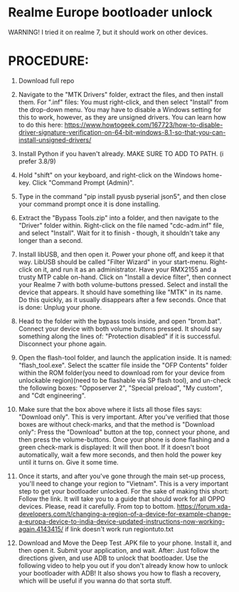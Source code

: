 # Realme Europe bootloader unlock

WARNING! 
I tried it on realme 7, but it should work on other devices.

# PROCEDURE:

1. Download full repo

2. Navigate to the "MTK Drivers" folder, extract the files, and then install them. For ".inf" files: You must right-click, and then select "Install" from the drop-down menu. You may have to disable a Windows setting for this to work, however, as they are unsigned drivers. You can learn how to do this here: https://www.howtogeek.com/167723/how-to-disable-driver-signature-verification-on-64-bit-windows-8.1-so-that-you-can-install-unsigned-drivers/

3. Install Python if you haven't already. MAKE SURE TO ADD TO PATH. (i prefer 3.8/9)

4. Hold "shift" on your keyboard, and right-click on the Windows home-key. Click "Command Prompt (Admin)".

5. Type in the command "pip install pyusb pyserial json5", and then close your command prompt once it is done installing.

6. Extract the "Bypass Tools.zip" into a folder, and then navigate to the "Driver" folder within. Right-click on the file named "cdc-adm.inf" file, and select "Install". Wait for it to finish - though, it shouldn't take any longer than a second.

7. Install libUSB, and then open it. Power your phone off, and keep it that way. LibUSB should be called "Filter Wizard" in your start-menu. Right-click on it, and run it as an administrator. Have your RMX2155 and a trusty MTP cable on-hand. Click on "Install a device filter", then connect your Realme 7 with both volume-buttons pressed. Select and install the device that appears. It should have something like "MTK" in its name. Do this quickly, as it usually disappears after a few seconds. Once that is done: Unplug your phone.

8. Head to the folder with the bypass tools inside, and open "brom.bat". Connect your device with both volume buttons pressed. It should say something along the lines of: "Protection disabled" if it is successful. Disconnect your phone again.

9. Open the flash-tool folder, and launch the application inside. It is named: "flash_tool.exe". Select the scatter file inside the "OFP Contents" folder within the ROM folder(you need to download rom for your device from unlockable region)(need to be flashable via SP flash tool), and un-check the following boxes: "Opposerver 2", "Special preload", "My custom", and "Cdt engineering".

10. Make sure that the box above where it lists all those files says: "Download only". This is very important. After you've verified that those boxes are without check-marks, and that the method is "Download only": Press the "Download" button at the top, connect your phone, and then press the volume-buttons. Once your phone is done flashing and a green check-mark is displayed: It will then boot. If it doesn't boot automatically, wait a few more seconds, and then hold the power key until it turns on. Give it some time.

11. Once it starts, and after you've gone through the main set-up process, you'll need to change your region to "Vietnam". This is a very important step to get your bootloader unlocked. For the sake of making this short: Follow the link. It will take you to a guide that should work for all OPPO devices. Please, read it carefully. From top to bottom. https://forum.xda-developers.com/t/changing-a-region-of-a-device-for-example-change-a-europa-device-to-india-device-updated-instructions-now-working-again.4143415/ 
if link doesn't work run regiontuto.txt

12. Download and Move the Deep Test .APK file to your phone. Install it, and then open it. Submit your application, and wait. After: Just follow the directions given, and use ADB to unlock that bootloader. Use the following video to help you out if you don't already know how to unlock your bootloader with ADB! It also shows you how to flash a recovery, which will be useful if you wanna do that sorta stuff.